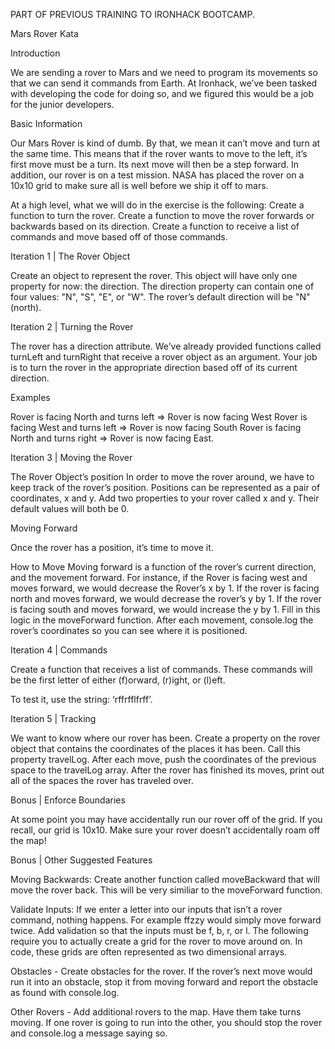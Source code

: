 PART OF PREVIOUS TRAINING TO IRONHACK BOOTCAMP.

Mars Rover Kata

Introduction

We are sending a rover to Mars and we need to program its movements so that we can send it commands from Earth. At Ironhack, we’ve been tasked with developing the code for doing so, and we figured this would be a job for the junior developers.

Basic Information

Our Mars Rover is kind of dumb. By that, we mean it can’t move and turn at the same time. This means that if the rover wants to move to the left, it’s first move must be a turn. Its next move will then be a step forward.
In addition, our rover is on a test mission. NASA has placed the rover on a 10x10 grid to make sure all is well before we ship it off to mars.

At a high level, what we will do in the exercise is the following:
Create a function to turn the rover.
Create a function to move the rover forwards or backwards based on its direction.
Create a function to receive a list of commands and move based off of those commands.

Iteration 1 | The Rover Object

Create an object to represent the rover. This object will have only one property for now: the direction.
The direction property can contain one of four values: "N", "S", "E", or "W". The rover’s default direction will be "N" (north).

Iteration 2 | Turning the Rover

The rover has a direction attribute. We’ve already provided functions called turnLeft and turnRight that receive a rover object as an argument. Your job is to turn the rover in the appropriate direction based off of its current direction.

Examples

Rover is facing North and turns left => Rover is now facing West
Rover is facing West and turns left => Rover is now facing South
Rover is facing North and turns right => Rover is now facing East.

Iteration 3 | Moving the Rover

The Rover Object’s position
In order to move the rover around, we have to keep track of the rover’s position.
Positions can be represented as a pair of coordinates, x and y. Add two properties to your rover called x and y. Their default values will both be 0.

Moving Forward

Once the rover has a position, it’s time to move it.

How to Move
Moving forward is a function of the rover’s current direction, and the movement forward.
For instance, if the Rover is facing west and moves forward, we would decrease the Rover’s x by 1.
If the rover is facing north and moves forward, we would decrease the rover’s y by 1.
If the rover is facing south and moves forward, we would increase the y by 1.
Fill in this logic in the moveForward function. After each movement, console.log the rover’s coordinates so you can see where it is positioned.

Iteration 4 | Commands

Create a function that receives a list of commands. These commands will be the first letter of either (f)orward, (r)ight, or (l)eft.

To test it, use the string: ‘rffrfflfrff’.

Iteration 5 | Tracking

We want to know where our rover has been. Create a property on the rover object that contains the coordinates of the places it has been. Call this property travelLog.
After each move, push the coordinates of the previous space to the travelLog array. After the rover has finished its moves, print out all of the spaces the rover has traveled over.

Bonus | Enforce Boundaries

At some point you may have accidentally run our rover off of the grid. If you recall, our grid is 10x10.
Make sure your rover doesn’t accidentally roam off the map!

Bonus | Other Suggested Features

Moving Backwards: Create another function called moveBackward that will move the rover back. This will be very similiar to the moveForward function.

Validate Inputs: If we enter a letter into our inputs that isn’t a rover command, nothing happens. For example ffzzy would simply move forward twice. Add validation so that the inputs must be f, b, r, or l.
The following require you to actually create a grid for the rover to move around on. In code, these grids are often represented as two dimensional arrays.

Obstacles - Create obstacles for the rover. If the rover’s next move would run it into an obstacle, stop it from moving forward and report the obstacle as found with console.log.

Other Rovers - Add additional rovers to the map. Have them take turns moving. If one rover is going to run into the other, you should stop the rover and console.log a message saying so.